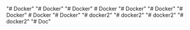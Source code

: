 "# Docker" 
"# Docker" 
"# Docker" 
#   D o c k e r  
 "# Docker" 
"# Docker" 
"# Docker" 
#   D o c k e r  
 "# Docker" 
"# docker2" 
"# docker2" 
"# docker2" 
"# docker2" 
"# Doc" 
